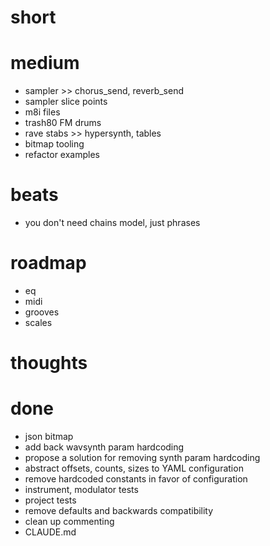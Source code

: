 # short

# medium

- sampler >> chorus_send, reverb_send
- sampler slice points
- m8i files
- trash80 FM drums
- rave stabs >> hypersynth, tables
- bitmap tooling
- refactor examples

# beats

- you don't need chains model, just phrases

# roadmap

- eq
- midi
- grooves
- scales

# thoughts

# done

- json bitmap
- add back wavsynth param hardcoding
- propose a solution for removing synth param hardcoding
- abstract offsets, counts, sizes to YAML configuration
- remove hardcoded constants in favor of configuration
- instrument, modulator tests
- project tests
- remove defaults and backwards compatibility
- clean up commenting
- CLAUDE.md

